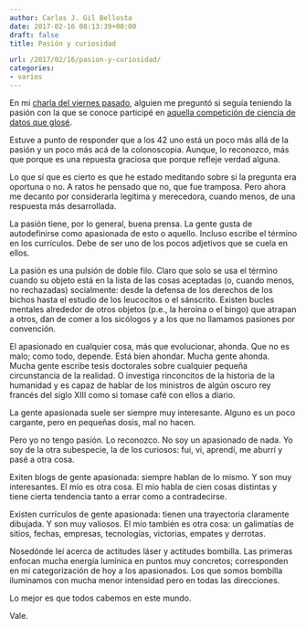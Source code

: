 ```yaml
---
author: Carlos J. Gil Bellosta
date: 2017-02-16 08:13:39+00:00
draft: false
title: Pasión y curiosidad

url: /2017/02/16/pasion-y-curiosidad/
categories:
- varios
---
```


En mi [charla del viernes pasado](https://www.datanalytics.com/2017/02/13/diapositivas-de-antikaggle-contra-la-homeopatia-de-datos/), alguien me preguntó si seguía teniendo la pasión con la que se conoce participé en [aquella competición de ciencia de datos que glosé](https://www.datanalytics.com/2010/09/08/datanalytics-segunda-posicion-en-la-competicion-internacional-de-mineria-de-datos/).

Estuve a punto de responder que a los 42 uno está un poco más allá de la pasión y un poco más acá de la colonoscopia. Aunque, lo reconozco, más que porque es una repuesta graciosa que porque refleje verdad alguna.

Lo que sí que es cierto es que he estado meditando sobre si la pregunta era oportuna o no. A ratos he pensado que no, que fue tramposa. Pero ahora me decanto por considerarla legítima y merecedora, cuando menos, de una respuesta más desarrollada.

La pasión tiene, por lo general, buena prensa. La gente gusta de autodefinirse como apasionada de esto o aquello. Incluso escribe el término en los currículos. Debe de ser uno de los pocos adjetivos que se cuela en ellos.

La pasión es una pulsión de doble filo. Claro que solo se usa el término cuando su objeto está en la lista de las cosas aceptadas (o, cuando menos, no rechazadas) socialmente: desde la defensa de los derechos de los bichos hasta el estudio de los leucocitos o el sánscrito. Existen bucles mentales alrededor de otros objetos (p.e., la heroína o el bingo) que atrapan a otros, dan de comer a los sicólogos y a los que no llamamos pasiones por convención.

El apasionado en cualquier cosa, más que evolucionar, ahonda. Que no es malo; como todo, depende. Está bien ahondar. Mucha gente ahonda. Mucha gente escribe tesis doctorales sobre cualquier pequeña circunstancia de la realidad. O investiga rinconcitos de la historia de la humanidad y es capaz de hablar de los ministros de algún oscuro rey francés del siglo XIII como si tomase café con ellos a diario.

La gente apasionada suele ser siempre muy interesante. Alguno es un poco cargante, pero en pequeñas dosis, mal no hacen.

Pero yo no tengo pasión. Lo reconozco. No soy un apasionado de nada. Yo soy de la otra subespecie, la de los curiosos: fui, vi, aprendí, me aburrí y pasé a otra cosa.

Exiten blogs de gente apasionada: siempre hablan de lo mismo. Y son muy interesantes. El mío es otra cosa. El mío habla de cien cosas distintas y tiene cierta tendencia tanto a errar como a contradecirse.

Existen currículos de gente apasionada: tienen una trayectoria claramente dibujada. Y son muy valiosos. El mío también es otra cosa: un galimatías de sitios, fechas, empresas, tecnologías, victorias, empates y derrotas.

Nosedónde leí acerca de actitudes láser y actitudes bombilla. Las primeras enfocan mucha energía lumínica en puntos muy concretos; corresponden en mi categorización de hoy a los apasionados. Los que somos bombilla iluminamos con mucha menor intensidad pero en todas las direcciones.

Lo mejor es que todos cabemos en este mundo.

Vale.
